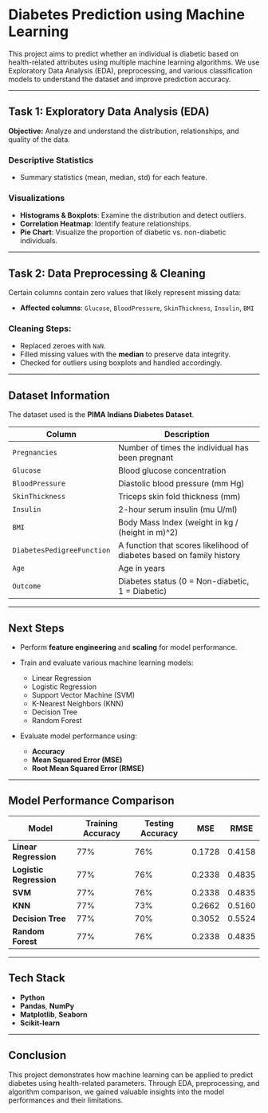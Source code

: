 #  Diabetes Prediction using Machine Learning

This project aims to predict whether an individual is diabetic based on health-related attributes using multiple machine learning algorithms. We use Exploratory Data Analysis (EDA), preprocessing, and various classification models to understand the dataset and improve prediction accuracy.

---

##  Task 1: Exploratory Data Analysis (EDA)

**Objective:** Analyze and understand the distribution, relationships, and quality of the data.

###  Descriptive Statistics
- Summary statistics (mean, median, std) for each feature.

###  Visualizations
- **Histograms & Boxplots**: Examine the distribution and detect outliers.
- **Correlation Heatmap**: Identify feature relationships.
- **Pie Chart**: Visualize the proportion of diabetic vs. non-diabetic individuals.

---

##  Task 2: Data Preprocessing & Cleaning

Certain columns contain zero values that likely represent missing data:
- **Affected columns**: `Glucose`, `BloodPressure`, `SkinThickness`, `Insulin`, `BMI`

###  Cleaning Steps:
- Replaced zeroes with `NaN`.
- Filled missing values with the **median** to preserve data integrity.
- Checked for outliers using boxplots and handled accordingly.

---

##  Dataset Information

The dataset used is the **PIMA Indians Diabetes Dataset**.

| Column                     | Description                                                  |
|---------------------------|--------------------------------------------------------------|
| `Pregnancies`             | Number of times the individual has been pregnant             |
| `Glucose`                 | Blood glucose concentration                                  |
| `BloodPressure`           | Diastolic blood pressure (mm Hg)                             |
| `SkinThickness`           | Triceps skin fold thickness (mm)                             |
| `Insulin`                 | 2-hour serum insulin (mu U/ml)                               |
| `BMI`                     | Body Mass Index (weight in kg / (height in m)^2)             |
| `DiabetesPedigreeFunction`| A function that scores likelihood of diabetes based on family history |
| `Age`                     | Age in years                                                 |
| `Outcome`                 | Diabetes status (0 = Non-diabetic, 1 = Diabetic)             |

---

##  Next Steps

- Perform **feature engineering** and **scaling** for model performance.
- Train and evaluate various machine learning models:
  - Linear Regression
  - Logistic Regression
  - Support Vector Machine (SVM)
  - K-Nearest Neighbors (KNN)
  - Decision Tree
  - Random Forest

- Evaluate model performance using:
  - **Accuracy**
  - **Mean Squared Error (MSE)**
  - **Root Mean Squared Error (RMSE)**

---

##  Model Performance Comparison

| Model                  | Training Accuracy | Testing Accuracy | MSE       | RMSE     |
|------------------------|------------------|------------------|-----------|----------|
| **Linear Regression**  | 77%              | 76%              | 0.1728    | 0.4158   |
| **Logistic Regression**| 77%              | 76%              | 0.2338    | 0.4835   |
| **SVM**                | 77%              | 76%              | 0.2338    | 0.4835   |
| **KNN**                | 77%              | 73%              | 0.2662    | 0.5160   |
| **Decision Tree**      | 77%              | 70%              | 0.3052    | 0.5524   |
| **Random Forest**      | 77%              | 76%              | 0.2338    | 0.4835   |

---

##  Tech Stack

- **Python**
- **Pandas**, **NumPy**
- **Matplotlib**, **Seaborn**
- **Scikit-learn**

---

##  Conclusion

This project demonstrates how machine learning can be applied to predict diabetes using health-related parameters. Through EDA, preprocessing, and algorithm comparison, we gained valuable insights into the model performances and their limitations.



